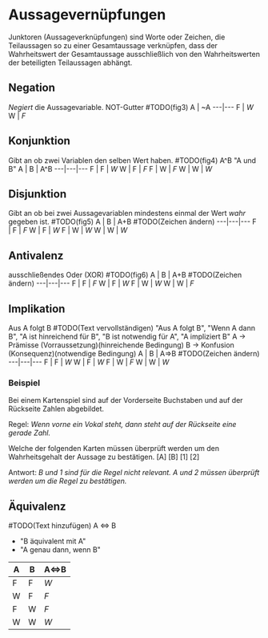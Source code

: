 # Aussagevernüpfungen
Junktoren (Aussageverknüpfungen) sind Worte oder Zeichen, die Teilaussagen so zu einer Gesamtaussage verknüpfen, dass der Wahrheitswert der Gesamtaussage ausschließlich von den Wahrheitswerten der beteiligten Teilaussagen abhängt.

## Negation
*Negiert* die Aussagevariable. NOT-Gutter
#TODO(fig3)
A | ~A
---|---
F | *W*
W | *F*

## Konjunktion
Gibt an ob zwei Variablen den selben Wert haben.
#TODO(fig4)
A^B "A und B"
A | B | A^B
---|---|---
F | F | *W*
W | F | *F*
F | W | *F*
W | W | *W*

## Disjunktion
Gibt an ob bei zwei Aussagevariablen mindestens einmal der Wert *wahr* gegeben ist.
#TODO(fig5)
A | B | A+B #TODO(Zeichen ändern)
---|---|---
F | F | *F*
W | F | *W*
F | W | *W*
W | W | *W*

## Antivalenz
ausschließendes Oder (XOR)
#TODO(fig6)
A | B | A+B #TODO(Zeichen ändern)
---|---|---
F | F | *F*
W | F | *W*
F | W | *W*
W | W | *F*

## Implikation
Aus A folgt B #TODO(Text vervollständigen)
"Aus A folgt B", "Wenn A dann B", "A ist hinreichend für B", "B ist notwendig für A", "A impliziert B"
A -> Prämisse (Vorraussetzung)(hinreichende Bedingung)
B -> Konfusion (Konsequenz)(notwendige Bedingung)
A | B | A=>B #TODO(Zeichen ändern)
---|---|---
F | F | *W*
W | F | *W*
F | W | *F*
W | W | *W*

### Beispiel
Bei einem Kartenspiel sind auf der Vorderseite Buchstaben und auf der Rückseite Zahlen abgebildet.

Regel: *Wenn vorne ein Vokal steht, dann steht auf der Rückseite eine gerade Zahl.*

Welche der folgenden Karten müssen überprüft werden um den Wahrheitsgehalt der Aussage zu bestätigen.
\[A] \[B] \[1] \[2]

Antwort: *B und 1 sind für die Regel nicht relevant. A und 2 müssen überprüft werden um die Regel zu bestätigen.*

## Äquivalenz
#TODO(Text hinzufügen)
A <=> B 
- "B äquivalent mit A"
- "A genau dann, wenn B"

A | B | A<=>B
---|---|---
F | F | *W*
W | F | *F*
F | W | *F*
W | W | *W*
